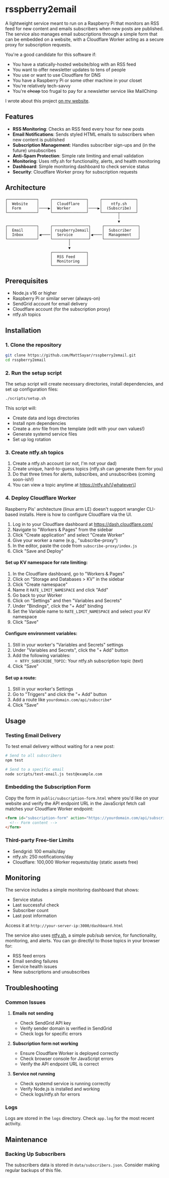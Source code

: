 # rsspberry2email

A lightweight service meant to run on a Raspberry Pi that monitors an RSS feed for new content and emails subscribers when new posts are published. The service also manages email subscriptions through a simple form that can be embedded on a website, with a Cloudflare Worker acting as a secure proxy for subscription requests.

You're a good candidate for this software if:
* You have a statically-hosted website/blog with an RSS feed
* You want to offer newsletter updates to tens of people
* You use or want to use Cloudflare for DNS
* You have a Raspberry Pi or some other machine in your closet
* You're relatively tech-savvy
* You're ~~cheap~~ too frugal to pay for a newsletter service like MailChimp

I wrote about this project [on my website](https://mattsayar.com/i-didnt-want-to-pay-for-a-newsletter-email-service-so-i-built-my-own).

## Features

- **RSS Monitoring**: Checks an RSS feed every hour for new posts
- **Email Notifications**: Sends styled HTML emails to subscribers when new content is published
- **Subscription Management**: Handles subscriber sign-ups and (in the future) unsubscribes
- **Anti-Spam Protection**: Simple rate limiting and email validation
- **Monitoring**: Uses ntfy.sh for functionality, alerts, and health monitoring
- **Dashboard**: Simple monitoring dashboard to check service status
- **Security**: Cloudflare Worker proxy for subscription requests

## Architecture

```
┌─────────────┐     ┌───────────────┐     ┌───────────────┐
│  Website    │     │  Cloudflare   │     │    ntfy.sh    │
│  Form       │────▶│  Worker       │────▶│  (Subscribe)  │
└─────────────┘     └───────────────┘     └───────┬───────┘
                                                  │
                                                  ▼
┌─────────────┐     ┌────────────────┐     ┌───────────────┐
│  Email      │     │ rsspberry2email│     │  Subscriber   │
│  Inbox      │◀────│  Service       │◀────│  Management   │
└─────────────┘     └───────┬────────┘     └───────────────┘
                            │
                            ▼
                    ┌───────────────┐
                    │  RSS Feed     │
                    │  Monitoring   │
                    └───────────────┘
```

## Prerequisites

- Node.js v16 or higher
- Raspberry Pi or similar server (always-on)
- SendGrid account for email delivery
- Cloudflare account (for the subscription proxy)
- ntfy.sh topics 

## Installation

### 1. Clone the repository

```bash
git clone https://github.com/MattSayar/rsspberry2email.git
cd rsspberry2email
```

### 2. Run the setup script

The setup script will create necessary directories, install dependencies, and set up configuration files:

```bash
./scripts/setup.sh
```

This script will:
- Create data and logs directories
- Install npm dependencies
- Create a .env file from the template (edit with your own values!)
- Generate systemd service files
- Set up log rotation

### 3. Create ntfy.sh topics
1. Create a ntfy.sh account (or not, I'm not your dad)
2. Create unique, hard-to-guess topics (ntfy.sh can generate them for you)
3. Do that three times for alerts, subscribes, and unsubscribes (coming soon-ish!)
4. You can view a topic anytime at https://ntfy.sh/\[whatever\]

### 4. Deploy Cloudflare Worker
Raspberry Pis' architecture (linux arm LE) doesn't support wrangler CLI-based installs. Here is how to configure Cloudflare via the UI.

1. Log in to your Cloudflare dashboard at https://dash.cloudflare.com/
2. Navigate to "Workers & Pages" from the sidebar
3. Click "Create application" and select "Create Worker"
4. Give your worker a name (e.g., "subscribe-proxy")
5. In the editor, paste the code from `subscribe-proxy/index.js`
6. Click "Save and Deploy"

#### Set up KV namespace for rate limiting:

1. In the Cloudflare dashboard, go to "Workers & Pages"
2. Click on "Storage and Databases > KV" in the sidebar
3. Click "Create namespace"
4. Name it `RATE_LIMIT_NAMESPACE` and click "Add"
5. Go back to your Worker
6. Click on "Settings" and then "Variables and Secrets"
7. Under "Bindings", click the "+ Add" binding
8. Set the Variable name to `RATE_LIMIT_NAMESPACE` and select your KV namespace
9. Click "Save"

#### Configure environment variables:

1. Still in your worker's "Variables and Secrets" settings
2. Under "Variables and Secrets", click the "+ Add" button
3. Add the following variables:
   - `NTFY_SUBSCRIBE_TOPIC`: Your ntfy.sh subscription topic (text)
4. Click "Save"

#### Set up a route:

1. Still in your worker's Settings
2. Go to "Triggers" and click the "+ Add" button
4. Add a route like `yourdomain.com/api/subscribe*`
5. Click "Save"

## Usage

### Testing Email Delivery

To test email delivery without waiting for a new post:

```bash
# Send to all subscribers
npm test

# Send to a specific email
node scripts/test-email.js test@example.com
```

### Embedding the Subscription Form

Copy the form in `public/subscription-form.html` where you'd like on your website and verify the API endpoint URL in the JavaScript fetch call matches your Cloudflare Worker endpoint:

```html
<form id="subscription-form" action="https://yourdomain.com/api/subscribe" method="post">
  <!-- Form content -->
</form>
```

### Third-party Free-tier Limits
* Sendgrid: 100 emails/day
* ntfy.sh: 250 notifications/day
* Cloudflare: 100,000 Worker requests/day (static assets free)

## Monitoring

The service includes a simple monitoring dashboard that shows:
- Service status
- Last successful check
- Subscriber count
- Last post information

Access it at `http://your-server-ip:3000/dashboard.html`

The service also uses [ntfy.sh](https://ntfy.sh/), a simple pub/sub service, for functionality, monitoring, and alerts. You can go directlyl to those topics in your browser for:

- RSS feed errors
- Email sending failures
- Service health issues
- New subscriptions and unsubscribes

## Troubleshooting

### Common Issues

1. **Emails not sending**
   - Check SendGrid API key
   - Verify sender domain is verified in SendGrid
   - Check logs for specific errors

2. **Subscription form not working**
   - Ensure Cloudflare Worker is deployed correctly
   - Check browser console for JavaScript errors
   - Verify the API endpoint URL is correct

3. **Service not running**
   - Check systemd service is running correctly
   - Verify Node.js is installed and working
   - Check logs/ntfy.sh for errors


### Logs

Logs are stored in the `logs` directory. Check `app.log` for the most recent activity.

## Maintenance

### Backing Up Subscribers

The subscribers data is stored in `data/subscribers.json`. Consider making regular backups of this file.
